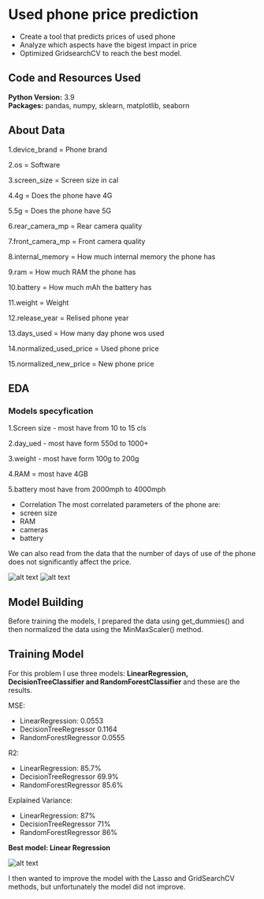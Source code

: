 # Used phone price prediction
* Create a tool that predicts prices of used phone
* Analyze which aspects have the bigest impact in price
* Optimized GridsearchCV to reach the best model.  

## Code and Resources Used 
**Python Version:** 3.9  
**Packages:** pandas, numpy, sklearn, matplotlib, seaborn

## About Data

1.device_brand = Phone brand 

2.os = Software

3.screen_size = Screen size in cal

4.4g = Does the phone have 4G

5.5g = Does the phone have 5G

6.rear_camera_mp = Rear camera quality

7.front_camera_mp = Front camera quality

8.internal_memory = How much internal memory the phone has

9.ram = How much RAM the phone has

10.battery = How much mAh the battery has

11.weight = Weight

12.release_year = Relised phone year

13.days_used = How many day phone wos used

14.normalized_used_price = Used phone price 

15.normalized_new_price = New phone price

## EDA

### Models specyfication

1.Screen size - most have from 10 to 15 cls

2.day_ued - most have form 550d to 1000+

3.weight - most have form 100g to 200g

4.RAM = most have 4GB

5.battery most have from 2000mph to 4000mph

* Correlation 
The most correlated parameters of the phone are: 
* screen size
* RAM 
* cameras
* battery

We can also read from the data that the number of days of use of the phone does not significantly affect the price.

![alt text](https://user-images.githubusercontent.com/117313800/226948623-5737a7c3-107c-4bd1-b4ff-2abfbdc19c92.png "Correlations")
![alt text](https://user-images.githubusercontent.com/117313800/226948630-de26438a-edfb-47e8-970e-173173807bac.png "Correlations")


## Model Building 
Before training the models, I prepared the data using get_dummies() and then normalized the data using the MinMaxScaler() method.

## Training Model
For this problem I use three models: **LinearRegression, DecisionTreeClassifier and RandomForestClassifier** and these are the results.

MSE:
* LinearRegression: 0.0553
* DecisionTreeRegressor 0.1164 
* RandomForestRegressor 0.0555

R2:
* LinearRegression: 85.7%
* DecisionTreeRegressor 69.9%
* RandomForestRegressor 85.6%

Explained Variance:
* LinearRegression: 87% 
* DecisionTreeRegressor 71%
* RandomForestRegressor 86%

**Best model: Linear Regression**

![alt text](https://user-images.githubusercontent.com/117313800/227266183-f90c424d-571c-4f57-b12d-d540a72acae1.png "Correlations")

I then wanted to improve the model with the Lasso and GridSearchCV methods, but unfortunately the model did not improve. 
